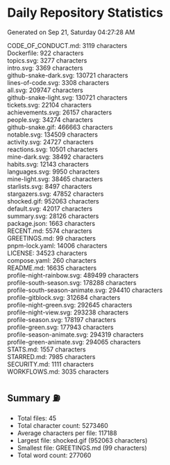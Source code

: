 # Daily Repository Statistics
Generated on Sep 21, Saturday 04:27:28 AM  

CODE_OF_CONDUCT.md: 3119 characters  
Dockerfile: 922 characters  
topics.svg: 3277 characters  
intro.svg: 3369 characters  
github-snake-dark.svg: 130721 characters  
lines-of-code.svg: 3308 characters  
all.svg: 209747 characters  
github-snake-light.svg: 130721 characters  
tickets.svg: 22104 characters  
achievements.svg: 26157 characters  
people.svg: 34274 characters  
github-snake.gif: 466663 characters  
notable.svg: 134509 characters  
activity.svg: 24727 characters  
reactions.svg: 10501 characters  
mine-dark.svg: 38492 characters  
habits.svg: 12143 characters  
languages.svg: 9950 characters  
mine-light.svg: 38465 characters  
starlists.svg: 8497 characters  
stargazers.svg: 47852 characters  
shocked.gif: 952063 characters  
default.svg: 42017 characters  
summary.svg: 28126 characters  
package.json: 1663 characters  
RECENT.md: 5574 characters  
GREETINGS.md: 99 characters  
pnpm-lock.yaml: 14006 characters  
LICENSE: 34523 characters  
compose.yaml: 260 characters  
README.md: 16635 characters  
profile-night-rainbow.svg: 489499 characters  
profile-south-season.svg: 178288 characters  
profile-south-season-animate.svg: 294410 characters  
profile-gitblock.svg: 312684 characters  
profile-night-green.svg: 292645 characters  
profile-night-view.svg: 293238 characters  
profile-season.svg: 178197 characters  
profile-green.svg: 177943 characters  
profile-season-animate.svg: 294319 characters  
profile-green-animate.svg: 294065 characters  
STATS.md: 1557 characters  
STARRED.md: 7985 characters  
SECURITY.md: 1111 characters  
WORKFLOWS.md: 3035 characters  

## Summary ⛽  
- Total files: 45  
- Total character count: 5273460  
- Average characters per file: 117188  
- Largest file: shocked.gif (952063 characters)  
- Smallest file: GREETINGS.md (99 characters)  
- Total word count: 277060  

